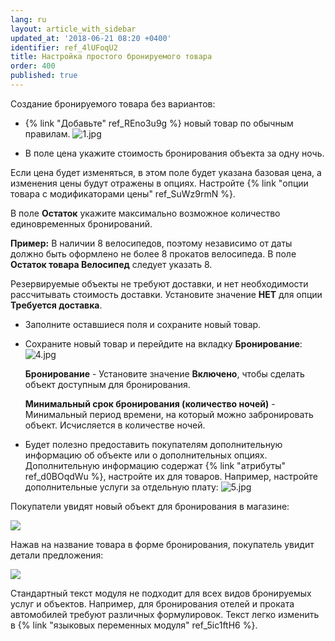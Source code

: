 ```yaml
---
lang: ru
layout: article_with_sidebar
updated_at: '2018-06-21 08:20 +0400'
identifier: ref_4lUFoqU2
title: Настройка простого бронируемого товара
order: 400
published: true
---
```

Создание бронируемого товара без вариантов:

-  {% link "Добавьте" ref_REno3u9g %} новый товар по обычным правилам. 
    ![1.jpg]({{site.baseurl}}/attachments/ref_4lUFoqU2/1.jpg)
    
-  В поле цена укажите стоимость бронирования объекта за одну ночь. 

Если цена будет изменяться, в этом поле будет указана базовая цена, а изменения цены будут отражены в опциях. Настройте {% link "опции товара с модификаторами цены" ref_SuWz9rmN %}. 

  В поле **Остаток** укажите максимально возможное количество единовременных бронирований. 
    
  **Пример:** В наличии 8 велосипедов, поэтому независимо от даты должно быть оформлено не более 8 прокатов велосипеда. В поле **Остаток товара Велосипед** следует указать 8.
  
  Резервируемые объекты не требуют доставки, и нет необходимости рассчитывать стоимость доставки. Установите значение **НЕТ** для опции **Требуется доставка**.
    
-  Заполните оставшиеся поля и сохраните новый товар.

-  Сохраните новый товар и перейдите на вкладку **Бронирование**:
    ![4.jpg]({{site.baseurl}}/attachments/ref_4lUFoqU2/4.jpg)
    
    **Бронирование** - Установите значение **Включено**, чтобы сделать объект доступным для бронирования.
    
    **Минимальный срок бронирования (количество ночей)** - Минимальный период времени, на который можно забронировать объект. Исчисляется в количестве ночей.
    
-  Будет полезно предоставить покупателям дополнительную информацию об объекте или о дополнительных опциях. Дополнительную информацию содержат {% link "атрибуты" ref_d0BOqdWu %}, настройте их для товаров. 
    Например, настройте дополнительные услуги за отдельную плату:
    ![5.jpg]({{site.baseurl}}/attachments/ref_4lUFoqU2/5.jpg)

Покупатели увидят новый объект для бронирования в магазине:

![]({{site.baseurl}}/attachments/8749984/8718726.png)

Нажав на название товара в форме бронирования, покупатель увидит детали предложения:

![]({{site.baseurl}}/attachments/8749984/8718727.png)

Стандартный текст модуля не подходит для всех видов бронируемых услуг и объектов. Например, для бронирования отелей и проката автомобилей требуют различных формулировок. Текст легко изменить в {% link "языковых переменных модуля" ref_5ic1ftH6 %}.
